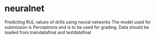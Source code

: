 # neuralnet
Predicting RUL values of drills using neural networks 
The model used for submission is Perceptrons and is to be used for grading. 
Data should be loaded from traindatafinal and testdatafinal
